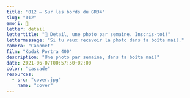 ```yaml
---
title: "012 — Sur les bords du GR34"
slug: "012"
emoji: 👀
letter: detail
lettertitle: "👀 Detail, une photo par semaine. Inscris-toi!"
lettermessage: "Si tu veux recevoir la photo dans ta boîte mail."
camera: "Canonet"
film: "Kodak Portra 400"
description: "Une photo par semaine, dans ta boîte mail"
date: 2021-06-07T00:57:50+02:00
color: "cascade"
resources:
  - src: "cover.jpg"
    name: "cover"
---
```

